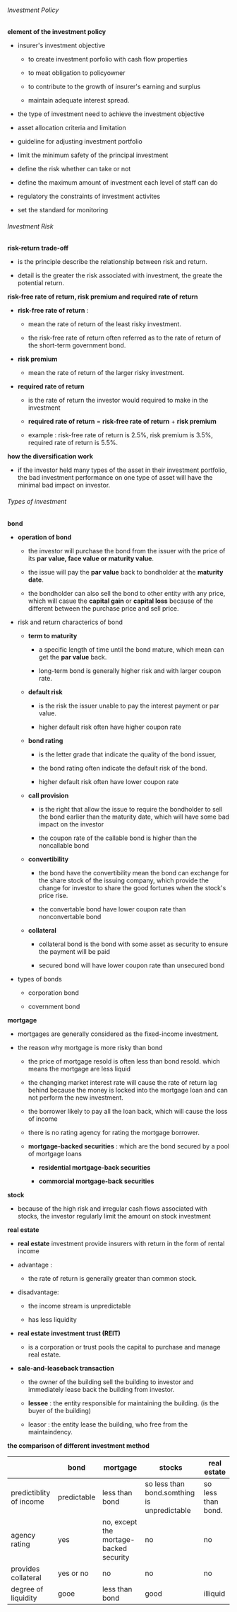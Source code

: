 ###### Investment Policy

**element of the investment policy**

- insurer's investment objective
  
  - to create investment porfolio with cash flow properties
  
  - to meat obligation to policyowner
  
  - to contribute to the growth of insurer's earning and surplus
  
  - maintain adequate interest spread.

- the type of investment need to achieve the investment objective

- asset allocation criteria and limitation

- guideline for adjusting investment portfolio 

- limit the minimum safety of the principal investment

- define the risk whether can take or not

- define the maximum amount of investment each level of staff can do

- regulatory the constraints of investment activites

- set the standard for monitoring

###### Investment Risk

**risk-return trade-off**

- is the principle describe the relationship between risk and return.

- detail is the greater the risk associated with investment, the greate the potential return.

**risk-free rate of return, risk premium and required rate of return**

- **risk-free rate of return** : 
  
  - mean the rate of return of the least risky investment.
  
  - the risk-free rate of return often referred as to the rate of return of the short-term government bond.

- **risk premium** 
  
  - mean the rate of return of the larger risky investment.

- **required rate of return**
  
  - is the rate of return the investor would required to make in the investment
  
  - **required rate of return** = **risk-free rate of return** + **risk premium**
  
  - example : risk-free rate of return is 2.5%, risk premium is 3.5%, required rate of return is 5.5%.

**how the diversification work**

- if the investor held many types of the asset in their investment portfolio, the bad investment performance on one type of asset will have the minimal bad impact on investor.

###### Types of investment

**bond**

- **operation of bond**
  
  - the investor will purchase the bond from the issuer with the price of its **par value, face value or maturity value**.
  
  - the issue will pay the **par value** back to bondholder at the **maturity date**.
  
  - the bondholder can also sell the bond to other entity with any price, which will casue the **capital gain** or **capital loss** because of the different between the purchase price and sell price.

- risk and return characterics of bond
  
  - **term to maturity**
    
    - a specific length of time until the bond mature, which mean can get the **par value** back.
    
    - long-term bond is generally higher risk and with larger coupon rate.
  
  - **default risk**
    
    - is the risk the issuer unable to pay the interest payment or par value.
    
    - higher default risk often have higher coupon rate
  
  - **bond rating**
    
    - is the letter grade that indicate the quality of the bond issuer,
    
    - the bond rating often indicate the default risk of the bond.
    
    - higher default risk often have lower coupon rate
  
  - **call provision**
    
    - is the right that allow the issue to require the bondholder to sell the bond earlier than the maturity date, which will have some bad impact on the investor
    
    - the coupon rate of the callable bond is higher than the noncallable bond
  
  - **convertibility**
    
    - the bond have the convertibility mean the bond can exchange for the share stock of the issuing company, which provide the change for investor to share the good fortunes when the stock's price rise.
    
    - the convertable bond have lower coupon rate than nonconvertable bond
  
  - **collateral**
    
    - collateral bond is the bond with some asset as security to ensure the payment will be paid
    
    - secured bond will have lower coupon rate than unsecured bond

- types of bonds
  
  - corporation bond
  
  - covernment bond

**mortgage**

- mortgages are generally considered as the fixed-income investment.

- the reason why mortgage is more risky than bond
  
  - the price of mortgage resold is often less than bond resold. which means the mortgage are less liquid
  
  - the changing market interest rate will cause the rate of return lag behind because the money is locked into the mortgage loan and can not perform the new investment. 
  
  - the borrower likely to pay all the loan back, which will cause the loss of income
  
  - there is no rating agency for rating the mortgage borrower.
  
  - **mortgage-backed securities** : which are the bond secured by a pool of mortgage loans
    
    - **residential mortgage-back securities**
    
    - **commorcial mortgage-back securities**

**stock**

- because of the high risk and irregular cash flows associated with stocks, the investor regularly limit the amount on stock investment

**real estate**

- **real estate** investment provide insurers with return in the form of rental income

- advantage : 
  
  - the rate of return is generally greater than common stock.

- disadvantage:
  
  - the income stream is unpredictable
  
  - has less liquidity 

- **real estate investment trust (REIT)** 
  
  - is a corporation or trust pools the capital to purchase and manage real estate.

- **sale-and-leaseback transaction**
  
  - the owner of the building sell the building to investor and immediately lease back the building from investor.
  
  - **lessee** : the entity responsible for maintaining the building. (is the buyer of the building)
  
  - leasor : the entity lease the building, who free from the maintaindency.

**the comparison of different investment method**

|                         | bond        | mortgage                               | stocks                                      | real estate        |
| ----------------------- | ----------- | -------------------------------------- | ------------------------------------------- | ------------------ |
| predictiblity of income | predictable | less than bond                         | so less than bond.somthing is unpredictable | so less than bond. |
| agency rating           | yes         | no, except the mortage-backed security | no                                          | no                 |
| provides collateral     | yes or no   | no                                     | no                                          | no                 |
| degree of liquidity     | gooe        | less than bond                         | good                                        | illiquid           |




